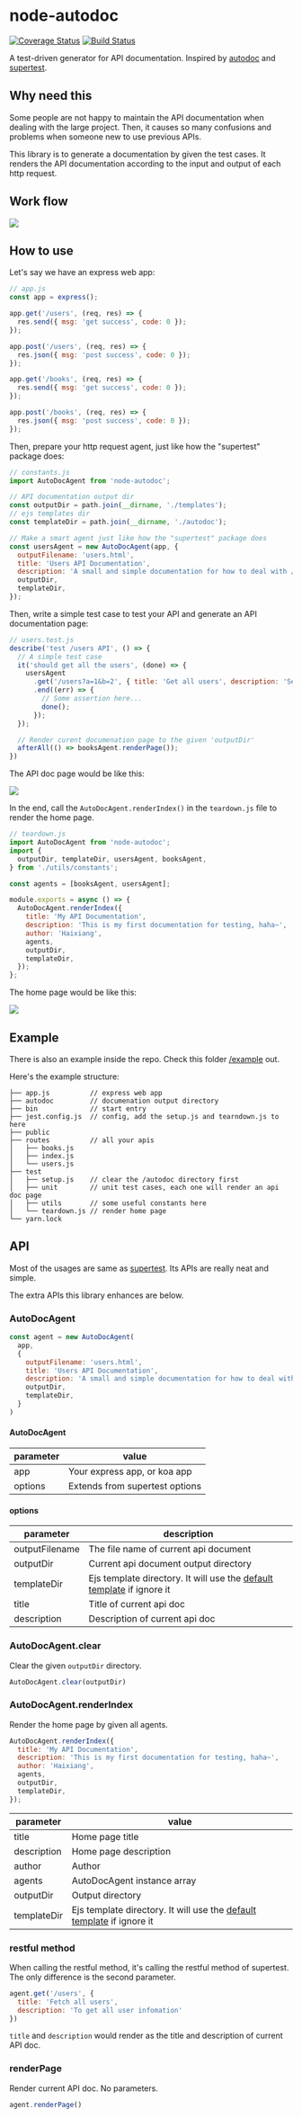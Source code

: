 # node-autodoc

[![Coverage Status](https://coveralls.io/repos/github/Haixiang6123/node-autodoc/badge.svg?branch=main)](https://coveralls.io/github/Haixiang6123/node-autodoc?branch=main)
[![Build Status](https://www.travis-ci.com/Haixiang6123/node-autodoc.svg?branch=main)](https://www.travis-ci.com/Haixiang6123/node-autodoc)

A test-driven generator for API documentation. Inspired by [autodoc](https://github.com/r7kamura/autodoc) and [supertest](https://www.npmjs.com/package/supertest).

## Why need this

Some people are not happy to maintain the API documentation when dealing with the large project.
Then, it causes so many confusions and problems when someone new to use previous APIs.

This library is to generate a documentation by given the test cases.
It renders the API documentation according to the input and output of each http request.

## Work flow

![](./screenshot/flow.png)

## How to use

Let's say we have an express web app:

```js
// app.js
const app = express();

app.get('/users', (req, res) => {
  res.send({ msg: 'get success', code: 0 });
});

app.post('/users', (req, res) => {
  res.json({ msg: 'post success', code: 0 });
});

app.get('/books', (req, res) => {
  res.send({ msg: 'get success', code: 0 });
});

app.post('/books', (req, res) => {
  res.json({ msg: 'post success', code: 0 });
});
```

Then, prepare your http request agent, just like how the "supertest" package does:

```js
// constants.js
import AutoDocAgent from 'node-autodoc';

// API documentation output dir 
const outputDir = path.join(__dirname, './templates');
// ejs templates dir
const templateDir = path.join(__dirname, './autodoc');

// Make a smart agent just like how the "supertest" package does
const usersAgent = new AutoDocAgent(app, {
  outputFilename: 'users.html',
  title: 'Users API Documentation',
  description: 'A small and simple documentation for how to deal with /users api',
  outputDir,
  templateDir,
});
```

Then, write a simple test case to test your API and generate an API documentation page:

```js
// users.test.js
describe('test /users API', () => {
  // A simple test case
  it('should get all the users', (done) => {
    usersAgent
      .get('/users?a=1&b=2', { title: 'Get all users', description: 'Send a get request to get all users from the server' })
      .end((err) => {
        // Some assertion here...
        done();
      });
  });

  // Render curent documenation page to the given 'outputDir'
  afterAll(() => booksAgent.renderPage());
})
```

The API doc page would be like this:

![](screenshot/users.png)

In the end, call the `AutoDocAgent.renderIndex()` in the `teardown.js` file to render the home page.

```js
// teardown.js
import AutoDocAgent from 'node-autodoc';
import {
  outputDir, templateDir, usersAgent, booksAgent,
} from './utils/constants';

const agents = [booksAgent, usersAgent];

module.exports = async () => {
  AutoDocAgent.renderIndex({
    title: 'My API Documentation',
    description: 'This is my first documentation for testing, haha~',
    author: 'Haixiang',
    agents,
    outputDir,
    templateDir,
  });
};
```

The home page would be like this:

![](screenshot/home.png)

## Example

There is also an example inside the repo. Check this folder [/example](https://github.com/Haixiang6123/node-autodoc/tree/main/example) out.

Here's the example structure:

```
├── app.js          // express web app
├── autodoc         // documenation output directory
├── bin             // start entry
├── jest.config.js  // config, add the setup.js and tearndown.js to here
├── public
├── routes          // all your apis
│   ├── books.js
│   ├── index.js
│   └── users.js
├── test
│   ├── setup.js    // clear the /autodoc directory first
│   ├── unit        // unit test cases, each one will render an api doc page
│   ├── utils       // some useful constants here
│   └── teardown.js // render home page
└── yarn.lock
```

## API

Most of the usages are same as [supertest](https://www.npmjs.com/package/supertest). Its APIs are really neat and simple.

The extra APIs this library enhances are below.

### AutoDocAgent

```js
const agent = new AutoDocAgent(
  app,
  {
    outputFilename: 'users.html',
    title: 'Users API Documentation',
    description: 'A small and simple documentation for how to deal with /users api',
    outputDir,
    templateDir,
  }
)
```

#### AutoDocAgent

| parameter | value |
|---|---|
| app | Your express app, or koa app |
| options | Extends from supertest options |


#### options

| parameter | description |
|---|---|
| outputFilename | The file name of current api document |
| outputDir | Current api document output directory |
| templateDir | Ejs template directory. It will use the [default template](https://github.com/Haixiang6123/node-autodoc/tree/main/lib/templates) if ignore it |
| title | Title of current api doc |
| description | Description of current api doc |

### AutoDocAgent.clear

Clear the given `outputDir` directory.

```js
AutoDocAgent.clear(outputDir)
```

### AutoDocAgent.renderIndex

Render the home page by given all agents.

```js
AutoDocAgent.renderIndex({
  title: 'My API Documentation',
  description: 'This is my first documentation for testing, haha~',
  author: 'Haixiang',
  agents,
  outputDir,
  templateDir,
});
```

| parameter | value |
|---|---|
| title | Home page title |
| description | Home page description |
| author | Author |
| agents | AutoDocAgent instance array |
| outputDir | Output directory |
| templateDir | Ejs template directory. It will use the [default template](https://github.com/Haixiang6123/node-autodoc/tree/main/lib/templates) if ignore it |

### restful method

When calling the restful method, it's calling the restful method of supertest. The only difference is the second parameter.

```js
agent.get('/users', {
  title: 'Fetch all users',
  description: 'To get all user infomation'
})
```

`title` and `description` would render as the title and description of current API doc.

### renderPage

Render current API doc. No parameters.

```js
agent.renderPage()
```
